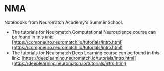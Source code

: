 # NMA
Notebooks from Neuromatch Academy's Summer School. 

- The tutorials for Neuromatch Computational Neuroscience course can be found in this link: [https://compneuro.neuromatch.io/tutorials/intro.html](https://compneuro.neuromatch.io/tutorials/intro.html)
- The tutorials for Neuromatch Deep Learning course can be found in this link: [https://deeplearning.neuromatch.io/tutorials/intro.html](https://deeplearning.neuromatch.io/tutorials/intro.html)
